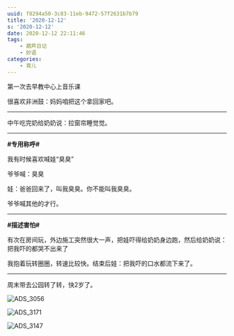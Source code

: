 ```yaml
---
uuid: f8294a50-3c83-11eb-9472-57f2631b7b79
title: '2020-12-12'
s: '2020-12-12'
date: 2020-12-12 22:11:46
tags:
	- 葫芦日记
	- 妙语
categories:
	- 育儿
---
```





第一次去早教中心上音乐课

很喜欢非洲鼓：妈妈咱把这个拿回家吧。

---




中午吃完奶给奶奶说：拉窗帘睡觉觉。

---




**\#专用称呼\#**

我有时候喜欢喊娃“臭臭”

爷爷喊：臭臭

娃：爸爸回来了，叫我臭臭。你不能叫我臭臭。

爷爷喊其他的才行。

---




**\#描述害怕\#**

有次在房间玩，外边施工突然很大一声，把娃吓得给奶奶身边跑，然后给奶奶说：把我吓的都哭不出来了

我抱着玩转圈圈，转速比较快。结束后娃：把我吓的口水都流下来了。

---



周末带去公园转了转，快2岁了。

![ADS_3056](https://blog-assets.liupei.xin/assets/2020-12-12/ADS_3056.JPG-public)

![ADS_3171](https://blog-assets.liupei.xin/assets/2020-12-12/ADS_3171.JPG-public)

![ADS_3147](https://blog-assets.liupei.xin/assets/2020-12-12/ADS_3147.JPG-public)
